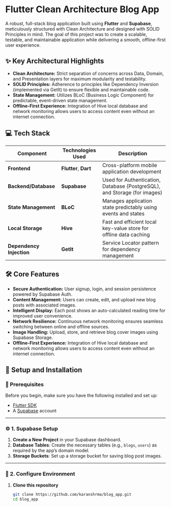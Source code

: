 # Flutter Clean Architecture Blog App

A robust, full-stack blog application built using **Flutter** and **Supabase**, meticulously structured with Clean Architecture and designed with SOLID Principles in mind. The goal of this project was to create a scalable, testable, and maintainable application while delivering a smooth, offline-first user experience.

## ✨ Key Architectural Highlights
* **Clean Architecture:** Strict separation of concerns across Data, Domain, and Presentation layers for maximum modularity and testability.
* **SOLID Principles:** Adherence to principles like Dependency Inversion (implemented via GetIt) to ensure flexible and maintainable code.
* **State Management:** Utilizes BLoC (Business Logic Component) for predictable, event-driven state management.
* **Offline-First Experience:** Integration of Hive local database and network monitoring allows users to access content even without an internet connection.

## 💻 Tech Stack
| Component            | Technologies Used       | Description                                                                 |
|-----------------------|-------------------------|-----------------------------------------------------------------------------|
| **Frontend**          | **Flutter**, **Dart**  | Cross-platform mobile application development                               |
| **Backend/Database**  | **Supabase**           | Used for Authentication, Database (PostgreSQL), and Storage (for images)    |
| **State Management**  | **BLoC**               | Manages application state predictably using events and states               |
| **Local Storage**     | **Hive**               | Fast and efficient local key-value store for offline data caching           |
| **Dependency Injection** | **GetIt**           | Service Locator pattern for dependency management                           |

## 🛠️ Core Features

* **Secure Authentication:** User signup, login, and session persistence powered by Supabase Auth.
* **Content Management:** Users can create, edit, and upload new blog posts with associated images.
* **Intelligent Display:** Each post shows an auto-calculated reading time for improved user convenience.
* **Network Resilience:** Continuous network monitoring ensures seamless switching between online and offline sources.
* **Image Handling:** Upload, store, and retrieve blog cover images using Supabase Storage.
* **Offline-First Experience:** Integration of Hive local database and network monitoring allows users to access content even without an internet connection.

## 📁 Setup and Installation

### 📌 Prerequisites
Before you begin, make sure you have the following installed and set up:

- [Flutter SDK](https://docs.flutter.dev/get-started/install)
- A [Supabase](https://supabase.com) account

---

### ⚙️ 1. Supabase Setup
1. **Create a New Project** in your Supabase dashboard.
2. **Database Tables**: Create the necessary tables (e.g., `blogs`, `users`) as required by the app’s domain model.
3. **Storage Buckets**: Set up a storage bucket for saving blog post images.

---

### 🔑 2. Configure Environment
1. **Clone this repository**
   ```bash
   git clone https://github.com/karanshrma/blog_app.git
   cd blog_app
